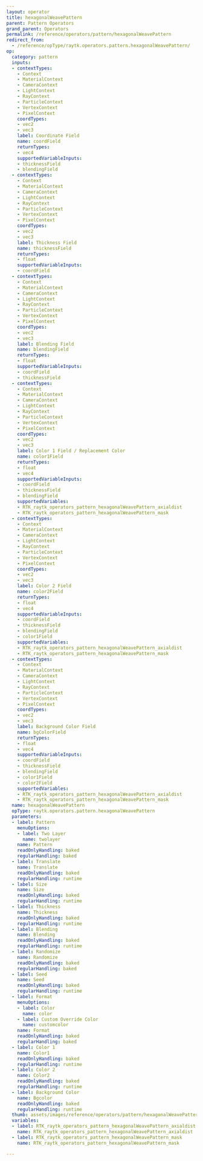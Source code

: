 ```yaml
---
layout: operator
title: hexagonalWeavePattern
parent: Pattern Operators
grand_parent: Operators
permalink: /reference/operators/pattern/hexagonalWeavePattern
redirect_from:
  - /reference/opType/raytk.operators.pattern.hexagonalWeavePattern/
op:
  category: pattern
  inputs:
  - contextTypes:
    - Context
    - MaterialContext
    - CameraContext
    - LightContext
    - RayContext
    - ParticleContext
    - VertexContext
    - PixelContext
    coordTypes:
    - vec2
    - vec3
    label: Coordinate Field
    name: coordField
    returnTypes:
    - vec4
    supportedVariableInputs:
    - thicknessField
    - blendingField
  - contextTypes:
    - Context
    - MaterialContext
    - CameraContext
    - LightContext
    - RayContext
    - ParticleContext
    - VertexContext
    - PixelContext
    coordTypes:
    - vec2
    - vec3
    label: Thickness Field
    name: thicknessField
    returnTypes:
    - float
    supportedVariableInputs:
    - coordField
  - contextTypes:
    - Context
    - MaterialContext
    - CameraContext
    - LightContext
    - RayContext
    - ParticleContext
    - VertexContext
    - PixelContext
    coordTypes:
    - vec2
    - vec3
    label: Blending Field
    name: blendingField
    returnTypes:
    - float
    supportedVariableInputs:
    - coordField
    - thicknessField
  - contextTypes:
    - Context
    - MaterialContext
    - CameraContext
    - LightContext
    - RayContext
    - ParticleContext
    - VertexContext
    - PixelContext
    coordTypes:
    - vec2
    - vec3
    label: Color 1 Field / Replacement Color
    name: color1Field
    returnTypes:
    - float
    - vec4
    supportedVariableInputs:
    - coordField
    - thicknessField
    - blendingField
    supportedVariables:
    - RTK_raytk_operators_pattern_hexagonalWeavePattern_axialdist
    - RTK_raytk_operators_pattern_hexagonalWeavePattern_mask
  - contextTypes:
    - Context
    - MaterialContext
    - CameraContext
    - LightContext
    - RayContext
    - ParticleContext
    - VertexContext
    - PixelContext
    coordTypes:
    - vec2
    - vec3
    label: Color 2 Field
    name: color2Field
    returnTypes:
    - float
    - vec4
    supportedVariableInputs:
    - coordField
    - thicknessField
    - blendingField
    - color1Field
    supportedVariables:
    - RTK_raytk_operators_pattern_hexagonalWeavePattern_axialdist
    - RTK_raytk_operators_pattern_hexagonalWeavePattern_mask
  - contextTypes:
    - Context
    - MaterialContext
    - CameraContext
    - LightContext
    - RayContext
    - ParticleContext
    - VertexContext
    - PixelContext
    coordTypes:
    - vec2
    - vec3
    label: Background Color Field
    name: bgColorField
    returnTypes:
    - float
    - vec4
    supportedVariableInputs:
    - coordField
    - thicknessField
    - blendingField
    - color1Field
    - color2Field
    supportedVariables:
    - RTK_raytk_operators_pattern_hexagonalWeavePattern_axialdist
    - RTK_raytk_operators_pattern_hexagonalWeavePattern_mask
  name: hexagonalWeavePattern
  opType: raytk.operators.pattern.hexagonalWeavePattern
  parameters:
  - label: Pattern
    menuOptions:
    - label: Two Layer
      name: twolayer
    name: Pattern
    readOnlyHandling: baked
    regularHandling: baked
  - label: Translate
    name: Translate
    readOnlyHandling: baked
    regularHandling: runtime
  - label: Size
    name: Size
    readOnlyHandling: baked
    regularHandling: runtime
  - label: Thickness
    name: Thickness
    readOnlyHandling: baked
    regularHandling: runtime
  - label: Blending
    name: Blending
    readOnlyHandling: baked
    regularHandling: runtime
  - label: Randomize
    name: Randomize
    readOnlyHandling: baked
    regularHandling: baked
  - label: Seed
    name: Seed
    readOnlyHandling: baked
    regularHandling: runtime
  - label: Format
    menuOptions:
    - label: Color
      name: color
    - label: Custom Override Color
      name: customcolor
    name: Format
    readOnlyHandling: baked
    regularHandling: baked
  - label: Color 1
    name: Color1
    readOnlyHandling: baked
    regularHandling: runtime
  - label: Color 2
    name: Color2
    readOnlyHandling: baked
    regularHandling: runtime
  - label: Background Color
    name: Bgcolor
    readOnlyHandling: baked
    regularHandling: runtime
  thumb: assets/images/reference/operators/pattern/hexagonalWeavePattern_thumb.png
  variables:
  - label: RTK_raytk_operators_pattern_hexagonalWeavePattern_axialdist
    name: RTK_raytk_operators_pattern_hexagonalWeavePattern_axialdist
  - label: RTK_raytk_operators_pattern_hexagonalWeavePattern_mask
    name: RTK_raytk_operators_pattern_hexagonalWeavePattern_mask

---
```

